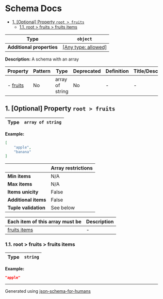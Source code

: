 # Schema Docs

- [1. [Optional] Property `root > fruits`](#fruits)
  - [1.1. root > fruits > fruits items](#autogenerated_heading_2)

| Type                      | `object`                                                                  |
| ------------------------- | ------------------------------------------------------------------------- |
| **Additional properties** | [[Any type: allowed]](# "Additional Properties of any type are allowed.") |

**Description:** A schema with an array

| Property             | Pattern | Type            | Deprecated | Definition | Title/Description |
| -------------------- | ------- | --------------- | ---------- | ---------- | ----------------- |
| - [fruits](#fruits ) | No      | array of string | No         | -          | -                 |

## <a name="fruits"></a>1. [Optional] Property `root > fruits`

| Type | `array of string` |
| ---- | ----------------- |

**Example:** 

```json
[
    "apple",
    "banana"
]
```

|                      | Array restrictions |
| -------------------- | ------------------ |
| **Min items**        | N/A                |
| **Max items**        | N/A                |
| **Items unicity**    | False              |
| **Additional items** | False              |
| **Tuple validation** | See below          |

| Each item of this array must be | Description |
| ------------------------------- | ----------- |
| [fruits items](#fruits_items)   | -           |

### <a name="autogenerated_heading_2"></a>1.1. root > fruits > fruits items

| Type | `string` |
| ---- | -------- |

**Example:** 

```json
"apple"
```

----------------------------------------------------------------------------------------------------------------------------
Generated using [json-schema-for-humans](https://github.com/coveooss/json-schema-for-humans)
